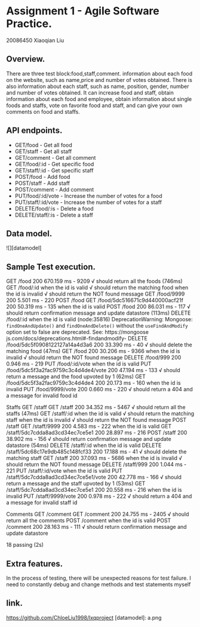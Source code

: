 # Assignment 1 - Agile Software Practice.
20086450 Xiaoqian Liu

## Overview.
There are three test block:food,staff,comment.
information about each food on the website, such as name,price and number of votes obtained. There is also information about each staff, such as name, position, gender, number and number of votes obtained. It can increase food and staff, obtain information about each food and employee, obtain information about single foods and staffs, vote on favorite food and staff, and can give your own comments on food and staffs.

## API endpoints.

+ GET/food - Get all food
+ GET/staff - Get all staff
+ GET/comment - Get all comment
+ GET/food/:id - Get specific food
+ GET/staff/:id - Get specific staff
+ POST/food - Add food
+ POST/staff - Add staff
+ POST/comment - Add comment
+ PUT/food/:id/vote - Increase the number of votes for a food 
+ PUT/staff/:id/vote - Increase the number of votes for a staff
+ DELETE/food/:is - Delete a food
+ DELETE/staff/:is - Delete a staff

## Data model.
![][datamodel]
## Sample Test execution.
GET /food 200 670.159 ms - 9209
      √ should return all the foods (746ms)
    GET /food/:id
      when the id is valid
        √ should return the matching food
      when the id is invalid
        √ should return the NOT found message
GET /food/9999 200 5.501 ms - 220
    POST /food
GET /food/5dc516671c9d440000acf21f 200 50.319 ms - 135
      when the id is valid
POST /food 200 86.031 ms - 117
        √ should return confirmation message and update datastore (113ms)
    DELETE /food/:id
      when the id is valid
(node:35816) DeprecationWarning: Mongoose: `findOneAndUpdate()` and `findOneAndDelete()` without the `useFindAndModify` option set to false are deprecated. See: https://mongoose
js.com/docs/deprecations.html#-findandmodify-
DELETE /food/5dc5f0908122127a14a4d3a6 200 33.390 ms - 40
        √ should delete the matching food (47ms)
GET /food 200 30.206 ms - 9366
      when the id is invalid
        √ should return the NOT found message
DELETE /food/999 200 0.946 ms - 219
    PUT /food/:id/vote
      when the id is valid
PUT /food/5dc5f3a2fac9759c3c4d4de4/vote 200 47.194 ms - 133
        √ should return a message and the food upvoted by 1 (62ms)
GET /food/5dc5f3a2fac9759c3c4d4de4 200 20.173 ms - 160
      when the id is invalid
PUT /food/9999/vote 200 0.660 ms - 220
        √ should return a 404 and a message for invalid food id

  Staffs
    GET /staff
GET /staff 200 34.352 ms - 5467
      √ should return all the staffs (47ms)
    GET /staff/:id
      when the id is valid
        √ should return the matching staff
      when the id is invalid
        √ should return the NOT found message
    POST /staff
GET /staff/9999 200 4.583 ms - 222
      when the id is valid
GET /staff/5dc7cdda8ad3cd34ec7ce5e1 200 28.897 ms - 216
POST /staff 200 38.902 ms - 156
        √ should return confirmation message and update datastore (54ms)
    DELETE /staff/:id
      when the id is valid
DELETE /staff/5dc68c17e9db485c148fcf33 200 17.188 ms - 41
        √ should delete the matching staff
GET /staff 200 37.093 ms - 5686
      when the id is invalid
        √ should return the NOT found message
DELETE /staff/999 200 1.044 ms - 221
    PUT /staff/:id/vote
      when the id is valid
PUT /staff/5dc7cdda8ad3cd34ec7ce5e1/vote 200 42.778 ms - 166
        √ should return a message and the staff upvoted by 1 (53ms)
GET /staff/5dc7cdda8ad3cd34ec7ce5e1 200 20.558 ms - 216
      when the id is invalid
PUT /staff/9999/vote 200 0.978 ms - 222
        √ should return a 404 and a message for invalid staff id

  Comments
    GET /comment
GET /comment 200 24.755 ms - 2405
      √ should return all the comments
    POST /comment
      when the id is valid
POST /comment 200 28.163 ms - 111
        √ should return confirmation message and update datastore


  18 passing (2s)

## Extra features.
In the process of testing, there will be unexpected reasons for test failure. I need to constantly debug and change methods and test statements myself

## link.
https://github.com/ChloeLiu1998/lxqproject
[datamodel]: a.png